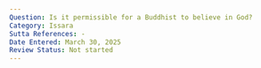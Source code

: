 ```yaml
---
Question: Is it permissible for a Buddhist to believe in God?
Category: Issara
Sutta References: -
Date Entered: March 30, 2025
Review Status: Not started
---
```

